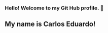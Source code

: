 ### Hello! Welcome to my Git Hub profile. 👋
## My name is Carlos Eduardo!
<!--
**CarlosEduFF/CarlosEduFF** is a ✨ _special_ ✨ repository because its `README.md` (this file) appears on your GitHub profile.

Here are some ideas to get you started:

- I’m currently learning Developing Systems and Analitcs!
- I'm learning 
  <link rel="stylesheet" type='text/css' href="https://cdn.jsdelivr.net/gh/devicons/devicon@latest/devicon.min.css" />
-->
